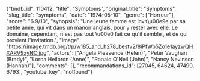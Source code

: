 {"tmdb_id": 110412, "title": "Symptoms", "original_title": "Symptoms", "slug_title": "symptoms", "date": "1974-05-10", "genre": ["Horreur"], "score": "6.9/10", "synopsis": "Une jeune femme est invit\u00e9e par sa petite amie, qui vit dans un manoir anglais, pour y rester avec elle. Le domaine, cependant, n'est pas tout \u00e0 fait ce qu'il semble , et de qui provient l'invitation.", "image": "https://image.tmdb.org/t/p/w185_and_h278_bestv2/8iPfWp5Zo1e1ayzwQHXARV9xyNO.jpg", "actors": ["Angela Pleasence (Helen)", "Peter Vaughan (Brady)", "Lorna Heilbron (Anne)", "Ronald O'Neil (John)", "Nancy Nevinson (Hannah)"], "comments": [], "recommandations_id": [27045, 64624, 47490, 6793], "youtube_key": "notfound"}